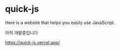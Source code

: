 # quick-js
Here is a website that helps you easily use JavaScript.

아직 개발중입니다

https://quick-js.vercel.app/
